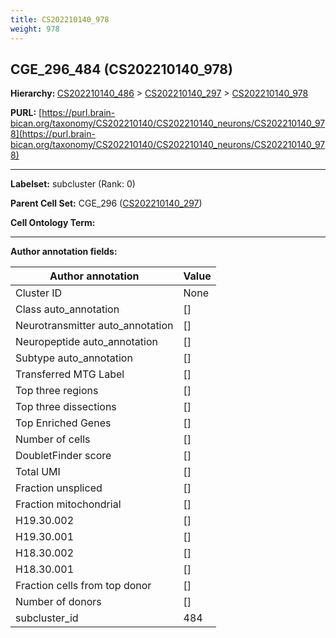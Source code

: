 ```yaml
---
title: CS202210140_978
weight: 978
---
```

## CGE_296_484 (CS202210140_978)
<b>Hierarchy: </b>
[CS202210140_486](../CS202210140_486) >
[CS202210140_297](../CS202210140_297) >
[CS202210140_978](../CS202210140_978)

**PURL:** [https://purl.brain-bican.org/taxonomy/CS202210140/CS202210140_neurons/CS202210140_978](https://purl.brain-bican.org/taxonomy/CS202210140/CS202210140_neurons/CS202210140_978)

---


**Labelset:** subcluster (Rank: 0)

**Parent Cell Set:** CGE_296 ([CS202210140_297](../CS202210140_297))



**Cell Ontology Term:** 

[MARKER GENES.]: #


---

[TRANSFERRED ANNOTATIONS.]: #


[AUTHOR ANNOTATION FIELDS.]: #


**Author annotation fields:**

| Author annotation | Value |
|-------------------|-------|
|Cluster ID|None|
|Class auto_annotation|[]|
|Neurotransmitter auto_annotation|[]|
|Neuropeptide auto_annotation|[]|
|Subtype auto_annotation|[]|
|Transferred MTG Label|[]|
|Top three regions|[]|
|Top three dissections|[]|
|Top Enriched Genes|[]|
|Number of cells|[]|
|DoubletFinder score|[]|
|Total UMI|[]|
|Fraction unspliced|[]|
|Fraction mitochondrial|[]|
|H19.30.002|[]|
|H19.30.001|[]|
|H18.30.002|[]|
|H18.30.001|[]|
|Fraction cells from top donor|[]|
|Number of donors|[]|
|subcluster_id|484|
